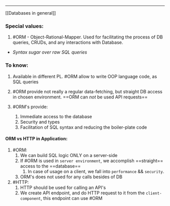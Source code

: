 ***
[[Databases in general]]
### Special values: 
1. #ORM - Object-Rational-Mapper. Used for facilitating the process of DB queries, CRUDs, and any interactions with Database. 
- *Syntax sugar over raw SQL queries*

### To know:
1. Available in different PL. #ORM allow to write OOP language code, as SQL queries 

2. #ORM provide not really a regular data-fetching, but straight DB access in chosen environment. ==ORM can *not* be used API requests== 

3. #ORM's provide:
	1. Immediate access to the database 
	2. Security and types 
	3. Facilitation of SQL syntax and reducing the boiler-plate code 

#### ORM vs HTTP in Application:
1. #ORM:
	1. We can build SQL logic ONLY on a server-side
	2. If #ORM is used in `server environment`, we accomplish ==straight== access to the ==database==
		1. In case of usage on a client, we fall into `performance` && `security`. 
	3. ORM's does not used for any calls besides of DB
2. #HTTP: 
	1. HTTP should be used for calling an API's
	2. We create API endpoint, and do HTTP request to it from the `client-component`, this endpoint can use #ORM 